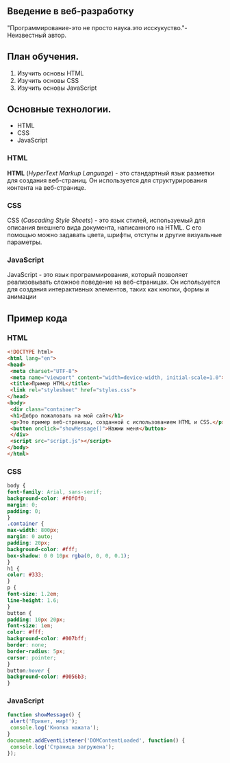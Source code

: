 ## Введение в веб-разработку  
"Программирование-это не просто наука.это исскукуство."-Неизвестный автор.
## План обучения.
1. Изучить основы HTML
2. Изучить основы CSS
3. Изучить основы JavaScript
## Основные технологии.
- HTML
- CSS
- JavaScript
### HTML
**HTML** (*HyperText Markup Language*) - это стандартный язык разметки для создания веб-страниц. Он используется для
структурирования контента на веб-странице.
### CSS
CSS (*Cascading Style Sheets*) - это язык стилей, используемый для описания внешнего 
вида документа, написанного на HTML. С его помощью можно задавать цвета, шрифты, 
отступы и другие визуальные параметры.
### JavaScript
JavaScript - это язык программирования, который позволяет реализовывать сложное 
поведение на веб-страницах. Он используется для создания интерактивных элементов, 
таких как кнопки, формы и анимации
## Пример кода 
### HTML
```HTML
<!DOCTYPE html>
<html lang="en">
<head>
 <meta charset="UTF-8">
 <meta name="viewport" content="width=device-width, initial-scale=1.0">
 <title>Пример HTML</title>
 <link rel="stylesheet" href="styles.css">
</head>
<body>
 <div class="container">
 <h1>Добро пожаловать на мой сайт</h1>
 <p>Это пример веб-страницы, созданной с использованием HTML и CSS.</p>
 <button onclick="showMessage()">Нажми меня</button>
 </div>
 <script src="script.js"></script>
</body>
</html>
```
### CSS
```CSS
body {
font-family: Arial, sans-serif;
background-color: #f0f0f0;
margin: 0;
padding: 0;
}
.container {
max-width: 800px;
margin: 0 auto;
padding: 20px;
background-color: #fff;
box-shadow: 0 0 10px rgba(0, 0, 0, 0.1);
}
h1 {
color: #333;
}
p {
font-size: 1.2em;
line-height: 1.6;
}
button {
padding: 10px 20px;
font-size: 1em;
color: #fff;
background-color: #007bff;
border: none;
border-radius: 5px;
cursor: pointer;
}
button:hover {
background-color: #0056b3;
}
```
### JavaScript
```JavaScript
function showMessage() {
 alert('Привет, мир!');
 console.log('Кнопка нажата');
}
document.addEventListener('DOMContentLoaded', function() {
 console.log('Страница загружена');
});
```
